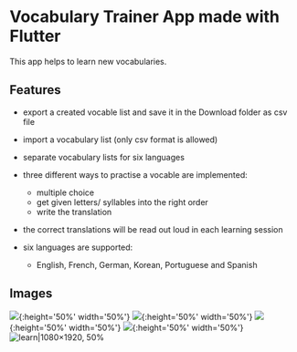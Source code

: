 # Vocabulary Trainer App made with Flutter

This app helps to learn new vocabularies.

## Features

- export a created vocable list and save it in the Download folder as csv file
- import a vocabulary list (only csv format is allowed)
- separate vocabulary lists for six languages

- three different ways to practise a vocable are implemented:
  - multiple choice
  - get given letters/ syllables into the right order
  - write the translation
- the correct translations will be read out loud in each learning session
- six languages are supported:
  - English, French, German, Korean, Portuguese and Spanish

## Images

![](https://user-images.githubusercontent.com/46397845/85545649-6ea70300-b61c-11ea-8384-35412a3e19ff.png){:height='50%' width='50%'}
![](https://user-images.githubusercontent.com/46397845/85545657-7070c680-b61c-11ea-8277-a1a5aba1bea4.png){:height='50%' width='50%'}
![](https://user-images.githubusercontent.com/46397845/85545694-78c90180-b61c-11ea-93d1-22814e581240.png){:height='50%' width='50%'}
![](https://user-images.githubusercontent.com/46397845/85545699-79fa2e80-b61c-11ea-84ec-707541274d60.png){:height='50%' width='50%'}
![learn|1080×1920, 50%](https://user-images.githubusercontent.com/46397845/85545705-7b2b5b80-b61c-11ea-9a72-b6287af66cf2.png)
